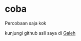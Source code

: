 # coba
Percobaan saja kok

kunjungi github asli saya di
<a href="https://github.com/Galeh-ariya">Galeh</a>
